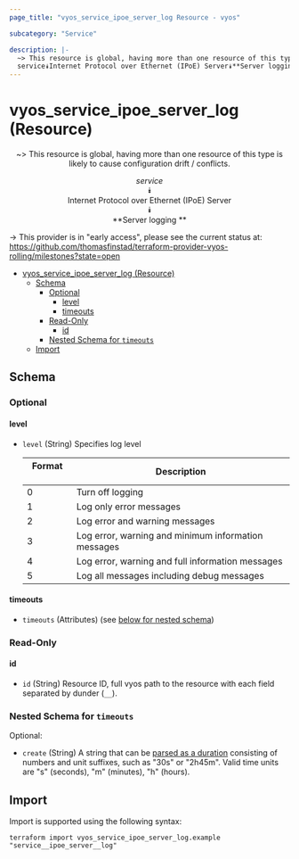 ```yaml
---
page_title: "vyos_service_ipoe_server_log Resource - vyos"

subcategory: "Service"

description: |-
  ~> This resource is global, having more than one resource of this type is likely to cause configuration drift / conflicts.
  service⯯Internet Protocol over Ethernet (IPoE) Server⯯**Server logging **
---
```


# vyos_service_ipoe_server_log (Resource)
<center>

~> This resource is global, having more than one resource of this type is likely to cause configuration drift / conflicts.

*service*  
⯯  
Internet Protocol over Ethernet (IPoE) Server  
⯯  
**Server logging **


</center>

-> This provider is in "early access", please see the current status at: https://github.com/thomasfinstad/terraform-provider-vyos-rolling/milestones?state=open

<!--TOC-->

- [vyos_service_ipoe_server_log (Resource)](#vyos_service_ipoe_server_log-resource)
  - [Schema](#schema)
    - [Optional](#optional)
      - [level](#level)
      - [timeouts](#timeouts)
    - [Read-Only](#read-only)
      - [id](#id)
    - [Nested Schema for `timeouts`](#nested-schema-for-timeouts)
  - [Import](#import)

<!--TOC-->

<!-- schema generated by tfplugindocs -->
## Schema

### Optional

#### level
- `level` (String) Specifies log level

    |  Format  &emsp;|  Description                                          |
    |----------|-------------------------------------------------------|
    |  0       &emsp;|  Turn off logging                                     |
    |  1       &emsp;|  Log only error messages                              |
    |  2       &emsp;|  Log error and warning messages                       |
    |  3       &emsp;|  Log error, warning and minimum information messages  |
    |  4       &emsp;|  Log error, warning and full information messages     |
    |  5       &emsp;|  Log all messages including debug messages            |
#### timeouts
- `timeouts` (Attributes) (see [below for nested schema](#nestedatt--timeouts))

### Read-Only

#### id
- `id` (String) Resource ID, full vyos path to the resource with each field separated by dunder (`__`).

<a id="nestedatt--timeouts"></a>
### Nested Schema for `timeouts`

Optional:

- `create` (String) A string that can be [parsed as a duration](https://pkg.go.dev/time#ParseDuration) consisting of numbers and unit suffixes, such as &#34;30s&#34; or &#34;2h45m&#34;. Valid time units are &#34;s&#34; (seconds), &#34;m&#34; (minutes), &#34;h&#34; (hours).

## Import

Import is supported using the following syntax:

```shell
terraform import vyos_service_ipoe_server_log.example "service__ipoe_server__log"
```
